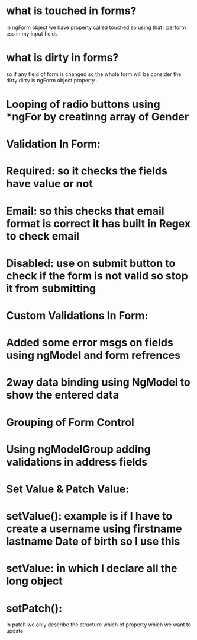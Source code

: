 

# what is touched in forms?
in ngForm object we have property called touched so using that i perform css in my input fields

# what is dirty in forms?
so if any field of form is changed so the whole form will be consider the dirty
dirty is ngForm object property .

# Looping of radio buttons using *ngFor by creatinng array of Gender

# Validation In Form:
# Required: so it checks the fields have value or not
#  Email: so this checks that email format is correct it has built in Regex to check email
# Disabled: use on submit button to check if the form is not valid so stop it from submitting
# Custom Validations In Form:
# Added some error msgs on fields using ngModel and form refrences
# 2way data binding using NgModel to show the entered  data
# Grouping of Form Control
# Using ngModelGroup adding validations in address fields

# Set Value & Patch Value:
# setValue(): example is if I have to create a username using firstname lastname Date of birth so I use this 
# setValue: in which I declare all the long object 
# setPatch():
In patch we only describe the structure which of property which we want to update